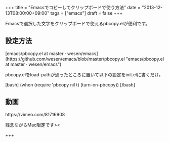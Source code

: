 +++
title =  "Emacsでコピーしてクリップボードで使う方法"
date =  "2013-12-13T08:00:00+09:00"
tags = ["emacs"]
draft = false
+++
<p>Emacsで選択した文字をクリップボードで使えるpbcopy.elが便利です。</p>

## 設定方法

<p>[emacs/pbcopy.el at master · wesen/emacs](https://github.com/wesen/emacs/blob/master/pbcopy.el "emacs/pbcopy.el at master · wesen/emacs")</p>

<p>pbcopy.elをload-pathが通ったところに置いて以下の設定をinit.elに書くだけ。</p>

<p>[bash]
(when (require 'pbcopy nil t)
  (turn-on-pbcopy))
[/bash]</p>

## 動画

<p>https://vimeo.com/81716908</p>

<p>残念ながらMac限定です>&lt;</p>

+++
